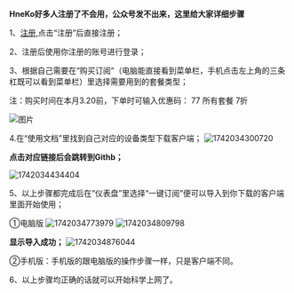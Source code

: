 **HneKo好多人注册了不会用，公众号发不出来，这里给大家详细步骤**

1、[注册](https://neko1.o888.space/#/register?code=cp7DZB7x),点击“注册”后直接注册；

2、注册后使用你注册的账号进行登录；

3、根据自己需要在“购买订阅”（电脑能直接看到菜单栏，手机点击左上角的三条杠既可以看到菜单栏）里选择需要用到的套餐类型；

注：购买时间在本月3.20前，下单时可输入优惠码： 77    所有套餐 7折

![图片](https://github.com/user-attachments/assets/ceaa01b0-ea74-4173-b503-3483d44bd321)

4.在“使用文档”里找到自己对应的设备类型下载客户端；
![1742034300720](https://github.com/user-attachments/assets/7a568ece-a019-4f96-a642-36f68f64d5dc)


**点击对应链接后会跳转到Githb；**

![1742034434404](https://github.com/user-attachments/assets/bf76c995-cbf4-432a-83fc-c97a1572abfc)

5、以上步骤都完成后在“仪表盘”里选择“一键订阅”便可以导入到你下载的客户端里面开始使用；

①电脑版
![1742034773979](https://github.com/user-attachments/assets/c6b66648-35cf-46d5-bc38-957f92107d1f)
![1742034809798](https://github.com/user-attachments/assets/d30d3f5c-b0e1-47ae-9b95-bd04b8df949f)

**显示导入成功；**
![1742034876044](https://github.com/user-attachments/assets/80431f7c-8965-4eb7-a0af-a9c47b668df9)

②手机版：手机版的跟电脑版的操作步骤一样，只是客户端不同。


6、以上步骤均正确的话就可以开始科学上网了。












